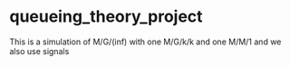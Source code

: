 # queueing_theory_project
This is a simulation of M/G/(inf) with one M/G/k/k and one M/M/1 
 and we also use signals

